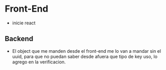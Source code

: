 # Front-End
- inicie react



## Backend
*   El object que me manden desde el front-end me lo van a mandar sin el uuid, para que no puedan saber desde afuera que tipo de key uso, lo agrego en la verificacion.